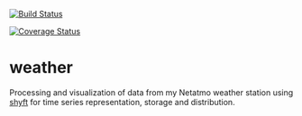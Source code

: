 [![Build Status](https://travis-ci.org/tobiasli/weather.svg?branch=master)](https://travis-ci.org/tobiasli/weather)

[![Coverage Status](https://coveralls.io/repos/github/tobiasli/weather/badge.svg?branch=master)](https://coveralls.io/github/tobiasli/weather?branch=master)


# weather
Processing and visualization of data from my Netatmo weather station using
[shyft](https://gitlab.com/shyft-os/shyft) for time series representation, storage and distribution.

